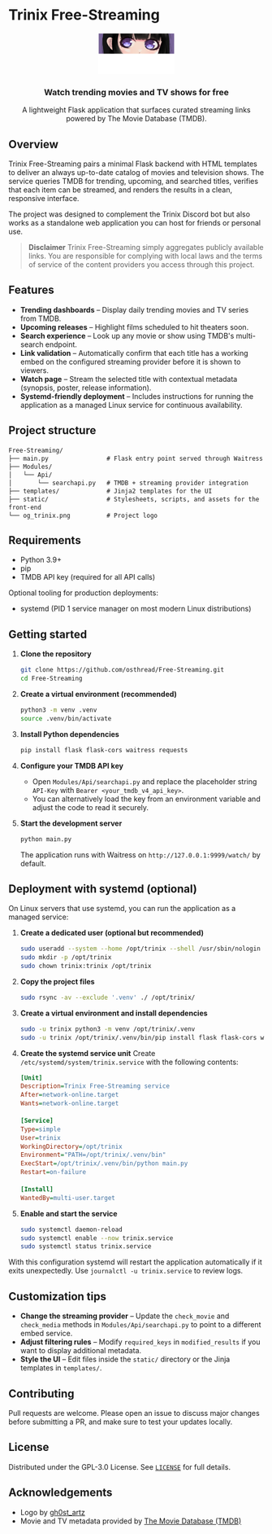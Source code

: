 # Trinix Free-Streaming

<div align="center">
  <a href="https://github.com/osthread/">
    <img src="og_trinix.png" alt="Trinix logo" width="150" height="80" />
  </a>

  <h3 align="center">Watch trending movies and TV shows for free</h3>

  <p align="center">
    A lightweight Flask application that surfaces curated streaming links powered by The Movie Database (TMDB).
    <br />
  </p>
</div>

## Overview

Trinix Free-Streaming pairs a minimal Flask backend with HTML templates to deliver an always up-to-date catalog of movies and television shows. The service queries TMDB for trending, upcoming, and searched titles, verifies that each item can be streamed, and renders the results in a clean, responsive interface.

The project was designed to complement the Trinix Discord bot but also works as a standalone web application you can host for friends or personal use.

> **Disclaimer**
> Trinix Free-Streaming simply aggregates publicly available links. You are responsible for complying with local laws and the terms of service of the content providers you access through this project.

## Features

- **Trending dashboards** – Display daily trending movies and TV series from TMDB.
- **Upcoming releases** – Highlight films scheduled to hit theaters soon.
- **Search experience** – Look up any movie or show using TMDB's multi-search endpoint.
- **Link validation** – Automatically confirm that each title has a working embed on the configured streaming provider before it is shown to viewers.
- **Watch page** – Stream the selected title with contextual metadata (synopsis, poster, release information).
- **Systemd-friendly deployment** – Includes instructions for running the application as a managed Linux service for continuous availability.

## Project structure

```
Free-Streaming/
├── main.py                # Flask entry point served through Waitress
├── Modules/
│   └── Api/
│       └── searchapi.py   # TMDB + streaming provider integration
├── templates/             # Jinja2 templates for the UI
├── static/                # Stylesheets, scripts, and assets for the front-end
└── og_trinix.png          # Project logo
```

## Requirements

- Python 3.9+
- pip
- TMDB API key (required for all API calls)

Optional tooling for production deployments:

- systemd (PID 1 service manager on most modern Linux distributions)

## Getting started

1. **Clone the repository**
   ```bash
   git clone https://github.com/osthread/Free-Streaming.git
   cd Free-Streaming
   ```

2. **Create a virtual environment (recommended)**
   ```bash
   python3 -m venv .venv
   source .venv/bin/activate
   ```

3. **Install Python dependencies**
   ```bash
   pip install flask flask-cors waitress requests
   ```

4. **Configure your TMDB API key**
   - Open `Modules/Api/searchapi.py` and replace the placeholder string `API-Key` with `Bearer <your_tmdb_v4_api_key>`.
   - You can alternatively load the key from an environment variable and adjust the code to read it securely.

5. **Start the development server**
   ```bash
   python main.py
   ```
   The application runs with Waitress on `http://127.0.0.1:9999/watch/` by default.

## Deployment with systemd (optional)

On Linux servers that use systemd, you can run the application as a managed service:

1. **Create a dedicated user (optional but recommended)**
   ```bash
   sudo useradd --system --home /opt/trinix --shell /usr/sbin/nologin trinix
   sudo mkdir -p /opt/trinix
   sudo chown trinix:trinix /opt/trinix
   ```

2. **Copy the project files**
   ```bash
   sudo rsync -av --exclude '.venv' ./ /opt/trinix/
   ```

3. **Create a virtual environment and install dependencies**
   ```bash
   sudo -u trinix python3 -m venv /opt/trinix/.venv
   sudo -u trinix /opt/trinix/.venv/bin/pip install flask flask-cors waitress requests
   ```

4. **Create the systemd service unit**
   Create `/etc/systemd/system/trinix.service` with the following contents:
   ```ini
   [Unit]
   Description=Trinix Free-Streaming service
   After=network-online.target
   Wants=network-online.target

   [Service]
   Type=simple
   User=trinix
   WorkingDirectory=/opt/trinix
   Environment="PATH=/opt/trinix/.venv/bin"
   ExecStart=/opt/trinix/.venv/bin/python main.py
   Restart=on-failure

   [Install]
   WantedBy=multi-user.target
   ```

5. **Enable and start the service**
   ```bash
   sudo systemctl daemon-reload
   sudo systemctl enable --now trinix.service
   sudo systemctl status trinix.service
   ```

With this configuration systemd will restart the application automatically if it exits unexpectedly. Use `journalctl -u trinix.service` to review logs.

## Customization tips

- **Change the streaming provider** – Update the `check_movie` and `check_media` methods in `Modules/Api/searchapi.py` to point to a different embed service.
- **Adjust filtering rules** – Modify `required_keys` in `modified_results` if you want to display additional metadata.
- **Style the UI** – Edit files inside the `static/` directory or the Jinja templates in `templates/`.

## Contributing

Pull requests are welcome. Please open an issue to discuss major changes before submitting a PR, and make sure to test your updates locally.

## License

Distributed under the GPL-3.0 License. See [`LICENSE`](LICENSE) for full details.

## Acknowledgements

- Logo by [gh0st_artz](https://www.instagram.com/gh0st_artz/)
- Movie and TV metadata provided by [The Movie Database (TMDB)](https://www.themoviedb.org/)
